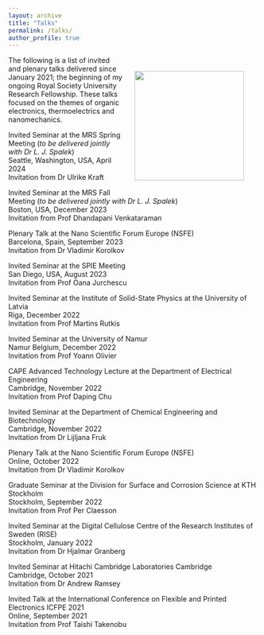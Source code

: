 ```yaml
---
layout: archive
title: "Talks"
permalink: /talks/
author_profile: true
---
```


<img align = "right" src="https://deepak-venkateshvaran.github.io/portfolio/images/1P9A4270.jpg" width="220" style="padding-right: 30px; padding-left: 20px; padding-bottom: 20px; padding-top: 30px;">               

The following is a list of invited and plenary talks delivered since January 2021; the beginning of my ongoing Royal Society University Research Fellowship. These talks focused on the themes of organic electronics, thermoelectrics and nanomechanics.

Invited Seminar at the MRS Spring Meeting (*to be delivered jointly with Dr L. J. Spalek*) <br /> Seattle, Washington, USA, April 2024 <br /> Invitation from Dr Ulrike Kraft

Invited Seminar at the MRS Fall Meeting (*to be delivered jointly with Dr L. J. Spalek*) <br /> Boston, USA, December 2023<br /> Invitation from Prof Dhandapani Venkataraman

Plenary Talk at the Nano Scientific Forum Europe (NSFE) <br /> Barcelona, Spain, September 2023 <br /> Invitation from Dr Vladimir Korolkov

Invited Seminar at the SPIE Meeting <br /> San Diego, USA, August 2023 <br /> Invitation from Prof Oana Jurchescu

Invited Seminar at the Institute of Solid-State Physics at the University of Latvia <br /> Riga, December 2022 <br /> Invitation from Prof Martins Rutkis

Invited Seminar at the University of Namur <br /> Namur Belgium, December 2022 <br /> Invitation from Prof Yoann Olivier

CAPE Advanced Technology Lecture at the Department of Electrical Engineering <br /> Cambridge, November 2022 <br /> Invitation from Prof Daping Chu

Invited Seminar at the Department of Chemical Engineering and Biotechnology <br /> Cambridge, November 2022 <br /> Invitation from Dr Lijljana Fruk

Plenary Talk at the Nano Scientific Forum Europe (NSFE) <br />  Online, October 2022 <br /> Invitation from Dr Vladimir Korolkov

Graduate Seminar at the Division for Surface and Corrosion Science at KTH Stockholm <br /> Stockholm, September 2022 <br /> Invitation from Prof Per Claesson

Invited Seminar at the Digital Cellulose Centre of the Research Institutes of Sweden (RISE) <br />  Stockholm, January 2022 <br /> Invitation from Dr Hjalmar Granberg

Invited Seminar at Hitachi Cambridge Laboratories Cambridge <br /> Cambridge, October 2021 <br /> Invitation from Dr Andrew Ramsey

Invited Talk at the International Conference on Flexible and Printed Electronics ICFPE 2021 <br />  Online, September 2021 <br /> Invitation from Prof Taishi Takenobu
